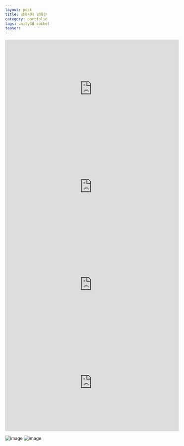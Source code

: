 ```yaml
---
layout: post
title: 광화시대 광화인
category: portfolio
tags: unity3d socket
teaser: 
---
```


<iframe width="560" height="315" src="https://www.youtube.com/embed/Nf7V2376tZI?si=fcv9Obhj5Lthel2h" title="YouTube video player" frameborder="0" allow="accelerometer; autoplay; clipboard-write; encrypted-media; gyroscope; picture-in-picture; web-share" allowfullscreen></iframe>
<iframe width="560" height="315" src="https://www.youtube.com/embed/CUjT3rXZMOI?si=E3gh_MP27ptbjz1Q" title="YouTube video player" frameborder="0" allow="accelerometer; autoplay; clipboard-write; encrypted-media; gyroscope; picture-in-picture; web-share" allowfullscreen></iframe>
<iframe width="560" height="315" src="https://www.youtube.com/embed/jybeOkA2uBQ?si=dA2MdzaIW1AQtPAG" title="YouTube video player" frameborder="0" allow="accelerometer; autoplay; clipboard-write; encrypted-media; gyroscope; picture-in-picture; web-share" allowfullscreen></iframe>
<iframe width="560" height="315" src="https://www.youtube.com/embed/c74Wf8sFx7w?si=DStXyuYPrCetrv_y" title="YouTube video player" frameborder="0" allow="accelerometer; autoplay; clipboard-write; encrypted-media; gyroscope; picture-in-picture; web-share" allowfullscreen></iframe>

![image](https://github.com/gunug/gunug.github.io/assets/52345276/0a5a4284-753e-4048-aea6-956969d13b05)
![image](https://github.com/gunug/gunug.github.io/assets/52345276/f2d48c20-05d2-4404-8c51-fac77191bd7a)
